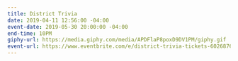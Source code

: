 ```yaml
---
title: District Trivia
date: 2019-04-11 12:56:00 -04:00
event-date: 2019-05-30 20:00:00 -04:00
end-time: 10PM
giphy-url: https://media.giphy.com/media/APDFlaP8poxD9DV1PM/giphy.gif
event-url: https://www.eventbrite.com/e/district-trivia-tickets-60268766503
---
```


